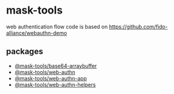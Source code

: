 # mask-tools

web authentication flow code is based on https://github.com/fido-alliance/webauthn-demo

## packages

- [@mask-tools/base64-arraybuffer](./packages/base64-arraybuffer)
- [@mask-tools/web-authn](./packages/web-authn)
- [@mask-tools/web-authn-app](./packages/web-authn-app)
- [@mask-tools/web-authn-helpers](./packages/web-authn-helpers)

